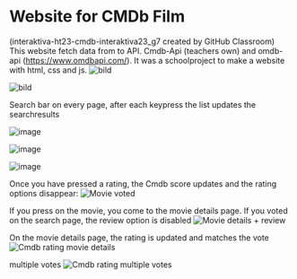 # Website for CMDb Film
(interaktiva-ht23-cmdb-interaktiva23_g7 created by GitHub Classroom)
This website fetch data from to API. Cmdb-Api (teachers own) and omdb-api (https://www.omdbapi.com/).
It was a schoolproject to make a website with html, css and js.
![bild](https://github.com/systemvetenskap/interaktiva-ht23-cmdb-interaktiva23_g7/assets/117045688/1e20e282-eebd-47b4-add4-7c0a9ba6bd64)

![bild](https://github.com/systemvetenskap/interaktiva-ht23-cmdb-interaktiva23_g7/assets/117045688/9008a039-cf36-4540-be2c-a8d90679079a)


Search bar on every page, after each keypress the list updates the searchresults

![image](https://github.com/moma97/Cineasternas-movie-database/assets/117289081/42190415-4cc5-4830-9ee4-d567a24d78d4)



![image](https://github.com/moma97/Cineasternas-movie-database/assets/117289081/cfd640a7-3089-40cd-8560-a67b17fdf0d9)


![image](https://github.com/moma97/Cineasternas-movie-database/assets/117289081/c8915568-b633-4249-b2b2-da06af703540)


Once you have pressed a rating, the Cmdb score updates and the rating options disappear:
![Movie voted](https://github.com/moma97/Cineasternas-movie-database/assets/117289081/16a579bf-3da8-4a7d-9109-746ff61e4605)

If you press on the movie, you come to the movie details page. If you voted on the search page, the review option is disabled
![Movie details + review](https://github.com/moma97/Cineasternas-movie-database/assets/117289081/ee43d494-7882-4e4d-b274-d3dc936b7762)

On the movie details page, the rating is updated and matches the vote
![Cmdb rating movie details](https://github.com/moma97/Cineasternas-movie-database/assets/117289081/47e0ded7-6070-4d13-8302-444a865edd4e)

multiple votes
![Cmdb rating multiple votes](https://github.com/moma97/Cineasternas-movie-database/assets/117289081/78ba8864-323d-4009-bb90-8a34644e7f4d)
